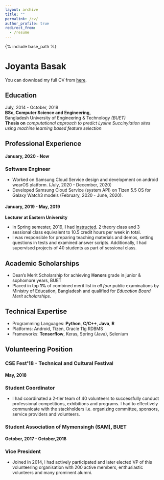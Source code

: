 ```yaml
---
layout: archive
title: ""
permalink: /cv/
author_profile: true
redirect_from:
  - /resume
---
```


{% include base_path %}


Joyanta Basak
=============

You can download my full CV from [here](https://joyantabasak13.github.io/files/AcademicCV_Joyanta_Basak.pdf).

Education
---------

July, 2014 - October, 2018 <br />
**BSc, Computer Science and Engineering,** <br />
Bangladesh University of Engineering & Technology *(BUET)* <br />
**Thesis on** *computational approach to predict Lysine Succinylation sites using machine learning based feature
selection*

Professional Experience
-----------------------
#### January, 2020 - Now
### Software Engineer

* Worked on Samsung Cloud Service design and development on android wearOS platform. (July, 2020 - December, 2020)
* Developed Samsung Cloud Service (system API) on Tizen 5.5 OS for Galaxy Watch3 models (February, 2020 - June, 2020). 

#### January, 2019 - May, 2019 <br />
**Lecturer at Eastern University**

* In Spring semester, 2019, I had <a href="https://joyantabasak13.github.io/teaching/2019-spring-teaching-lecturer/" target="_blank">instructed</a>. 2 theory class and 3 sessional class equivalent to 10.5 credit hours per week in total. <br /> 
* I was responsible for preparing teaching materials and demos, setting questions in tests and examined answer scripts. Additionally, I had supervised
projects of 40 students as part of sessional class.

Academic Scholarships
---------------------

* Dean’s Merit Scholarship for achieving **Honors** grade in junior & sophomore years, BUET
* Placed in top **1%** of combined merit list in *all four* public examinations by Ministry of Education, Bangladesh and qualified for *Education Board Merit scholarships*.  


Technical Expertise
----------------------------------------
* Programming Languages:  **Python**, **C/C++**, **Java**, **R**
* Platforms: Android, Tizen, Oracle 11g RDBMS
* Frameworks: **Tensorflow**, Keras, Spring (Java), Selenium

Volunteering Position
----------------------
### CSE Fest’18 - Technical and Cultural Festival 
#### May, 2018 
### Student Coordinator

* I had coordinated a 2-tier team of 40 volunteers to successfully conduct professional competitions, exhibitions
and programs. I had to effectively communicate with the stackholders i.e. organizing committee, sponsors, service providers and volunteers.   


### Student Association of Mymensingh (SAM), BUET 
#### October, 2017 - October,2018
### Vice President
* Joined in 2014, I had actively participated and later elected VP of this volunteering organisation with 200 active members, enthusiastic volunteers and many prominent alumni.
